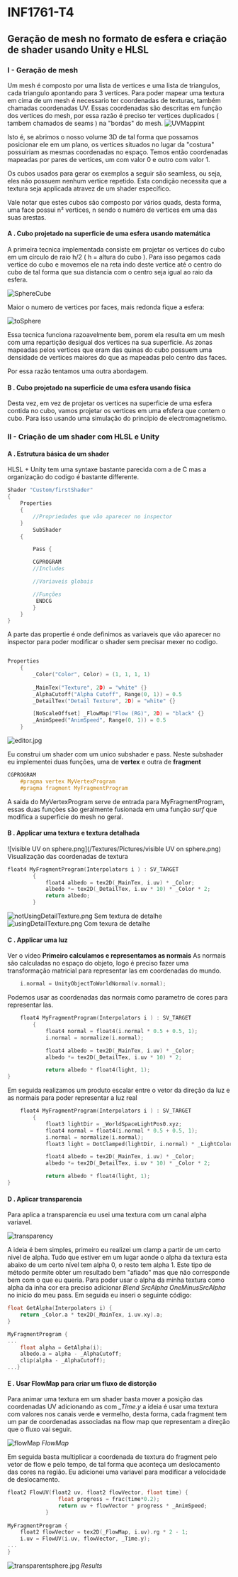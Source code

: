 # INF1761-T4
## Geração de mesh no formato de esfera e criação de shader usando Unity e HLSL

### I - Geração de mesh
Um mesh é composto por uma lista de vertices e uma lista de triangulos, cada triangulo apontando para 3 vertices. Para poder mapear uma textura em cima de um mesh é necessario ter coordenadas de texturas, também chamadas coordenadas UV. Essas coordenadas são descritas em função dos vertices do mesh, por essa razão é preciso ter vertices duplicados ( tambem chamados de seams ) na "bordas" do mesh.
![UVMappint](/Textures/Pictures/spheremap.gif)

Isto é, se abrimos o nosso volume 3D de tal forma que possamos posicionar ele em um plano, os vertices situados no lugar da "costura" possuiriam as mesmas coordenadas no espaço. Temos então coordenadas mapeadas por pares de vertices, um com valor 0 e outro com valor 1.

Os cubos usados para gerar os exemplos a seguir são seamless, ou seja, eles não possuem nenhum vertice repetido. Esta condição necessita que a textura seja applicada atravez de um shader específico. 

Vale notar que estes cubos são composto por vários quads, desta forma, uma face possui n² vertices, n sendo o numéro de vertices em uma das suas arestas. 

#### A . Cubo projetado na superficie de uma esfera usando matemática
A primeira tecnica implementada consiste em projetar os vertices do cubo em um círculo de raio h/2 ( h = altura do cubo ). Para isso pegamos cada vertice do cubo e movemos ele na reta indo deste vertice até o centro do cubo de tal forma que sua distancia com o centro seja igual ao raio da esfera.

![SphereCube](/Textures/Pictures/cube_sphere.jpg)

Maior o numero de vertices por faces, mais redonda fique a esfera:

![toSphere](/Textures/Pictures/toSphere.png)

Essa tecnica funciona razoavelmente bem, porem ela resulta em um mesh com uma repartição desigual dos vertices na sua superficie. As zonas mapeadas pelos vertices que eram das quinas do cubo possuem uma densidade de vertices maiores do que as mapeadas pelo centro das faces.

Por essa razão tentamos uma outra abordagem.

#### B . Cubo projetado na superficie de uma esfera usando física
Desta vez, em vez de projetar os vertices na superficie de uma esfera contida no cubo, vamos projetar os vertices em uma efsfera que contem o cubo. Para isso usando uma simulação do principio de electromagnetismo.

### II - Criação de um shader com HLSL e Unity

#### A . Estrutura básica de um shader
HLSL + Unity tem uma syntaxe bastante parecida com a de C mas a organização do codigo é bastante differente.
```C
Shader "Custom/firstShader"
{
	Properties
	{
		//Propriedades que vão aparecer no inspector
	}
		SubShader
    {

        Pass {

        CGPROGRAM
        //Includes 

        //Variaveis globais

        //Funções
         ENDCG
		}
	}
}
```

A parte das propertie é onde definimos as variaveis que vão aparecer no inspector para poder modificar o shader sem precisar mexer no codigo.

```C

Properties
	{
		_Color("Color", Color) = (1, 1, 1, 1)
		
		_MainTex("Texture", 2D) = "white" {}
		_AlphaCutoff("Alpha Cutoff", Range(0, 1)) = 0.5
		_DetailTex("Detail Texture", 2D) = "white" {}

		[NoScaleOffset] _FlowMap("Flow (RG)", 2D) = "black" {}
		_AnimSpeed("AnimSpeed", Range(0, 1)) = 0.5
	}

```
![editor.jpg](Textures/Pictures/editor.jpg)



Eu construi um shader com um unico subshader e pass.
Neste subshader eu implementei duas funções, uma de **vertex** e outra de **fragment**

```C
CGPROGRAM
	#pragma vertex MyVertexProgram
	#pragma fragment MyFragmentProgram

```
A saida do MyVertexProgram serve de entrada para MyFragmentProgram, essas duas funções são geralmente fusionada em uma função *surf* que modifica a superficie do mesh no geral.



#### B . Applicar uma textura e textura detalhada
![visible UV on sphere.png](/Textures/Pictures/visible UV on sphere.png)
Visualização das coordenadas de textura

```C
float4 MyFragmentProgram(Interpolators i ) : SV_TARGET
		{
			float4 albedo = tex2D(_MainTex, i.uv) * _Color;
			albedo *= tex2D(_DetailTex, i.uv * 10) * _Color * 2;
			return albedo;
		}
```

![notUsingDetailTexture.png](/Textures/Pictures/notUsingDetailTexture.png)
Sem textura de detalhe
![usingDetailTexture.png](/Textures/Pictures/usingDetailTexture.png)
Com texura de detalhe

#### C . Applicar uma luz
Ver o video
**Primeiro calculamos e representamos as normais**
As normais são calculadas no espaço do objeto, logo é preciso fazer uma transformação matricial para representar las em coordenadas do mundo.
```C
	i.normal = UnityObjectToWorldNormal(v.normal);
```

Podemos usar as coordenadas das normais como parametro de cores para representar las.
```C
	float4 MyFragmentProgram(Interpolators i ) : SV_TARGET
		{
			float4 normal = float4(i.normal * 0.5 + 0.5, 1);
			i.normal = normalize(i.normal);

			float4 albedo = tex2D(_MainTex, i.uv) * _Color;
			albedo *= tex2D(_DetailTex, i.uv * 10) * 2;

			return albedo * float4(light, 1);
}
```
Em seguida realizamos um produto escalar entre o vetor da direção da luz e as normais para poder representar a luz real
```C
	float4 MyFragmentProgram(Interpolators i ) : SV_TARGET
		{
			float3 lightDir = _WorldSpaceLightPos0.xyz;
			float4 normal = float4(i.normal * 0.5 + 0.5, 1);
			i.normal = normalize(i.normal);
			float3 light = DotClamped(lightDir, i.normal) * _LightColor0.rgb;

			float4 albedo = tex2D(_MainTex, i.uv) * _Color;
			albedo *= tex2D(_DetailTex, i.uv * 10) * _Color * 2;

			return albedo * float4(light, 1);
}

```

#### D . Aplicar transparencia
Para aplica a transparencia eu usei uma textura com um canal alpha variavel.

![transparency](Textures/transparency.png)

A ideia é bem simples, primeiro eu realizei um clamp a partir de um certo nivel de alpha. Tudo que estiver em um lugar aonde o alpha da textura esta abaixo de um certo nível tem alpha 0, o resto tem alpha 1. Este tipo de método permite obter um resultado bem "afiado" mas que não corresponde bem com o que eu queria. Para poder usar o alpha da minha textura como alpha da inha cor era preciso adicionar *Blend SrcAlpha OneMinusSrcAlpha* no inicio do meu pass.
Em seguida eu inseri o seguinte código:

```C
float GetAlpha(Interpolators i) {
	return _Color.a * tex2D(_MainTex, i.uv.xy).a;
}

MyFragmentProgram {
...
	float alpha = GetAlpha(i);
	albedo.a = alpha - _AlphaCutoff;
	clip(alpha - _AlphaCutoff);
...}
```

#### E . Usar FlowMap para criar um fluxo de distorção
Para animar uma textura em um shader basta mover a posição das coordenadas UV adicionando as com *_Time.y* a ideia é usar uma textura com valores nos canais verde e vermelho, desta forma, cada fragment tem um par de coordenadas associadas na flow map que representam a direção que o fluxo vai seguir.

![flowMap](Textures/flowmap.png)
*FlowMap*

Em seguida basta multiplicar a coordenada de textura do fragment pelo vetor de flow e pelo tempo, de tal forma que aconteça um deslocamento das cores na região. Eu adicionei uma variavel para modificar a velocidade de deslocamento.
```C
float2 FlowUV(float2 uv, float2 flowVector, float time) {
				float progress = frac(time*0.2);
				return uv + flowVector * progress * _AnimSpeed;
			}
			
MyFragmentProgram { 
	float2 flowVector = tex2D(_FlowMap, i.uv).rg * 2 - 1;
	i.uv = FlowUV(i.uv, flowVector, _Time.y);
...
}

```

![transparentsphere.jpg](Textures/Pictures/transparentsphere.jpg)
*Results*
